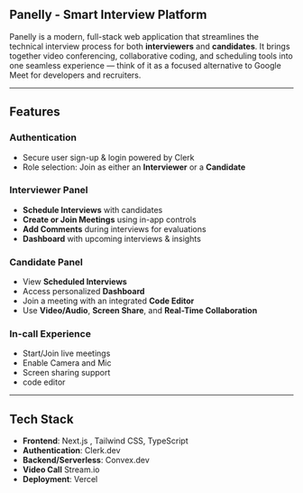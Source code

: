 

## Panelly - Smart Interview Platform

Panelly is a modern, full-stack web application that streamlines the technical interview process for both **interviewers** and **candidates**. It brings together video conferencing, collaborative coding, and scheduling tools into one seamless experience — think of it as a focused alternative to Google Meet for developers and recruiters.

---

##  Features

###  Authentication
- Secure user sign-up & login powered by Clerk
- Role selection: Join as either an **Interviewer** or a **Candidate**

### Interviewer Panel
-  **Schedule Interviews** with candidates
- **Create or Join Meetings** using in-app controls
- **Add Comments** during interviews for evaluations
- **Dashboard** with upcoming interviews & insights

###  Candidate Panel
-  View **Scheduled Interviews**
-  Access personalized **Dashboard**
-  Join a meeting with an integrated **Code Editor**
- Use **Video/Audio**, **Screen Share**, and **Real-Time Collaboration**

###  In-call Experience
- Start/Join live meetings
- Enable Camera and Mic
- Screen sharing support
-  code editor

---

## Tech Stack

- **Frontend**: Next.js , Tailwind CSS, TypeScript
- **Authentication**: Clerk.dev
- **Backend/Serverless**: Convex.dev 
- **Video Call** Stream.io
- **Deployment**: Vercel


